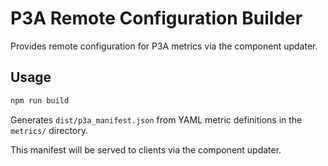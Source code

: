 # P3A Remote Configuration Builder

Provides remote configuration for P3A metrics via the component updater.

## Usage

```bash
npm run build
```

Generates `dist/p3a_manifest.json` from YAML metric definitions in the `metrics/` directory. 

This manifest will be served to clients via the component updater.